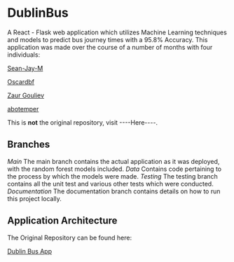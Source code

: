 # DublinBus
A React - Flask web application which utilizes Machine Learning techniques and models to predict bus journey times with a 95.8% Accuracy.
This application was made over the course of a number of months with four individuals: 

[Sean-Jay-M](https://github.com/Sean-Jay-M)

[Oscardbf](https://github.com/Oscardbf)

[Zaur Gouliev](https://github.com/gouliev)

[abotemper](https://github.com/abotemper)

This is **not** the original repository, visit ----Here----.

## Branches
*Main* The main branch contains the actual application as it was deployed, with the random forest models included.
*Data* Contains code pertaining to the process by which the models were made.
*Testing* The testing branch contains all the unit test and various other tests which were conducted. 
*Documentation* The documentation branch contains details on how to run this project locally.

## Application Architecture


The Original Repository can be found here: 

[Dublin Bus App ](https://github.com/gouliev/dublinbusapp)
